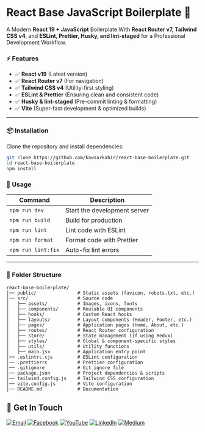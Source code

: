 # React Base JavaScript Boilerplate 🚀

A Modern **React 19 + JavaScript** Boilerplate With **React Router v7, Tailwind CSS v4**, and **ESLint, Prettier, Husky, and lint-staged** for a Professional Development Workflow.

### ⚡ Features

- ✅ **React v19** (Latest version)
- ✅ **React Router v7** (For navigation)
- ✅ **Tailwind CSS v4** (Utility-first styling)
- ✅ **ESLint & Prettier** (Ensuring clean and consistent code)
- ✅ **Husky & lint-staged** (Pre-commit linting & formatting)
- ✅ **Vite** (Super-fast development & optimized builds)

---

### 📦 Installation

Clone the repository and install dependencies:

```bash
git clone https://github.com/kawsarkabir/react-base-boilerplate.git
cd react-base-boilerplate
npm install
```

### 🚀 Usage

| Command            | Description                  |
| ------------------ | ---------------------------- |
| `npm run dev`      | Start the development server |
| `npm run build`    | Build for production         |
| `npm run lint`     | Lint code with ESLint        |
| `npm run format`   | Format code with Prettier    |
| `npm run lint:fix` | Auto-fix lint errors         |

---

### 📂 Folder Structure

```
react-base-boilerplate/
│── public/               # Static assets (favicon, robots.txt, etc.)
│── src/                  # Source code
│   ├── assets/           # Images, icons, fonts
│   ├── components/       # Reusable UI components
│   ├── hooks/            # Custom React hooks
│   ├── layouts/          # Layout components (Header, Footer, etc.)
│   ├── pages/            # Application pages (Home, About, etc.)
│   ├── routes/           # React Router configuration
│   ├── store/            # State management (if using Redux)
│   ├── styles/           # Global & component-specific styles
│   ├── utils/            # Utility functions
│   ├── main.jsx          # Application entry point
│── .eslintrc.cjs         # ESLint configuration
│── .prettierrc           # Prettier configuration
│── .gitignore            # Git ignore file
│── package.json          # Project dependencies & scripts
│── tailwind.config.js    # Tailwind CSS configuration
│── vite.config.js        # Vite configuration
│── README.md             # Documentation
```

## 🔗 Get In Touch

[![Email](https://img.shields.io/badge/Email-D14836?style=for-the-badge&logo=gmail&logoColor=white&height=20)](mailto:devkawsarkabir@gmail.com)
[![Facebook](https://img.shields.io/badge/Facebook-1877F2?style=for-the-badge&logo=facebook&logoColor=white&height=20)](https://facebook.com/devkawsarkabir)
[![YouTube](https://img.shields.io/badge/YouTube-FF0000?style=for-the-badge&logo=youtube&logoColor=white&height=20)](https://youtube.com/@kawsarkabir)
[![LinkedIn](https://img.shields.io/badge/LinkedIn-0077B5?style=for-the-badge&logo=linkedin&logoColor=white&height=20)](https://linkedin.com/in/kawsarkabir)
[![Medium](https://img.shields.io/badge/Medium-000000?style=for-the-badge&logo=medium&logoColor=white&height=20)](https://medium.com/@kawsarkabir)
